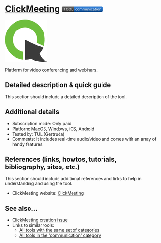 # [ClickMeeting](https://clickmeeting.com/)  [<img src="images/communication.png" align="bottom">](https://github.com/e-CLOSE/Toolbox/issues?q=label%3A01_TOOL+label%3Acommunication)

![ClickMeeting Logo](images/clickmeeting.png)

Platform for video conferencing and webinars.


## Detailed description & quick guide

This section should include a detailed description of the tool.


## Additional details

- Subscription mode: Only paid
- Platform: MacOS, Windows, iOS, Android
- Tested by: TUL (Gertruda)
- Comments: It includes real-time audio/video and comes with an array of handy features


## References (links, howtos, tutorials, bibliography, sites, etc.)

This section should include additional references and links to help in
understanding and using the tool.

- ClickMeeting website: [ClickMeeting](https://clickmeeting.com/)


## See also...

- [ClickMeeting creation issue](https://github.com/e-CLOSE/Toolbox/issues/130)
- Links to similar tools:
  - [All tools with the same set of categories](https://github.com/e-CLOSE/Toolbox/issues?q=label%3A01_TOOL+label%3Acommunication)
  - [All tools in the 'communication' category](https://github.com/e-CLOSE/Toolbox/issues?q=label%3A01_TOOL+label%3Acommunication)
